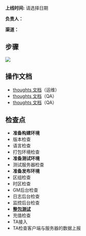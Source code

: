 **上线时间:** 请选择日期

**负责人：**

**渠道：**



## 步骤
![](https://cdn.nlark.com/yuque/0/2024/png/12926950/1712717041352-e2e70b41-212e-4fad-af94-4869764b9ce3.png)

## 操作文档
+ [thoughts 文档](https://thoughts.teambition.com/workspaces/65fbdd5511222f001829cbd4/docs/65fbde2b62ca1000012a88de)（运维）
+ [thoughts 文档](https://thoughts.teambition.com/workspaces/65fbdcb8288595001801b07c/docs/65fbdcf255ffae000187d077)（QA）
+ [thoughts 文档](https://thoughts.teambition.com/workspaces/65fbdcb8288595001801b07c/docs/65fbe12262ca1000012a91c4)（QA）

## 检查点
+ **准备构建环境**
+ 版本检查
+ 语言检查
+ 打包环境检查
+ **准备测试环境**
+ 测试服务器检查
+ **准备发布环境**
+ 区组检查
+ 时区检查
+ GM后台检查
+ 日志后台检查
+ 监控后台检查
+ [**<u>整包测试</u>**](https://thoughts.teambition.com/workspaces/65fa97cacf0c850018df9956/docs/65fbd059e41af20001c99293)
+ 充值检查
+ TA接入
+ TA检查客户端与服务器的数据上报

